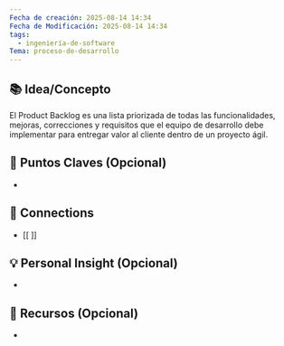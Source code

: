 ```yaml
---
Fecha de creación: 2025-08-14 14:34
Fecha de Modificación: 2025-08-14 14:34
tags:
  - ingeniería-de-software
Tema: proceso-de-desarrollo
---
```



## 📚 Idea/Concepto 
El Product Backlog es una lista priorizada de todas las funcionalidades, mejoras, correcciones y requisitos que el equipo de desarrollo debe implementar para entregar valor al cliente dentro de un proyecto ágil.

## 📌 Puntos Claves (Opcional)
- 

## 🔗 Connections
- [[ ]]

## 💡 Personal Insight (Opcional)
- 
## 🧾 Recursos (Opcional)
- 